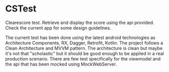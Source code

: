 # CSTest
Clearescore test. Retrieve and display the score using the api provided. 
Check the current app for some design guidelines.

The current test has been done using the latest android technologies as Architecture Components, RX, Dagger, Retrofit, Kotlin.
The project follows a Clean Architecture and MVVM pattern. 
The architecture is clean but maybe it's not that "scholastic" but it should be good enough to be applied in a real production scenario.
There are few test specifically for the viewmodel and the api that has been mocked using MockWebServer.
